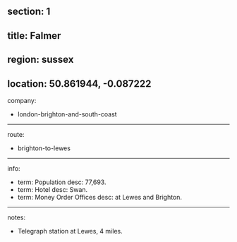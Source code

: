 section: 1
----
title: Falmer
----
region: sussex
----
location: 50.861944, -0.087222
----
company:
- london-brighton-and-south-coast
----
route:
- brighton-to-lewes
----
info:
- term: Population
  desc: 77,693.
- term: Hotel
  desc: Swan.
- term: Money Order Offices
  desc: at Lewes and Brighton.
----
notes:
- Telegraph station at Lewes, 4 miles.
